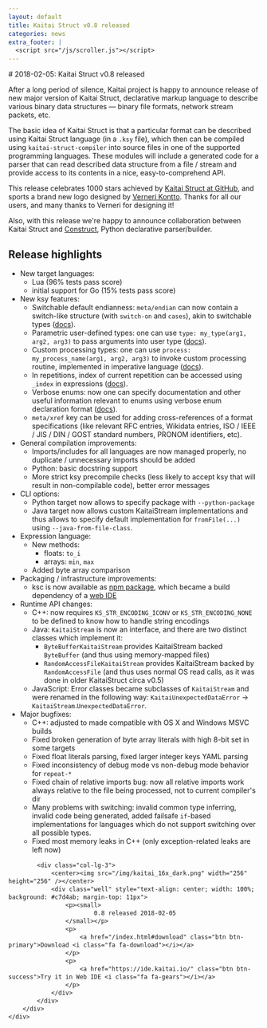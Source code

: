 ```yaml
---
layout: default
title: Kaitai Struct v0.8 released
categories: news
extra_footer: |
  <script src="/js/scroller.js"></script>
---
```

<section class="news">
    <div class="container">
        <div class="row">
            <div class="col-lg-9" markdown="1">
# 2018-02-05: Kaitai Struct v0.8 released

After a long period of silence, Kaitai project is happy to announce
release of new major version of Kaitai Struct, declarative markup
language to describe various binary data structures — binary file
formats, network stream packets, etc.

The basic idea of Kaitai Struct is that a particular format can be
described using Kaitai Struct language (in a `.ksy` file), which then
can be compiled using `kaitai-struct-compiler` into source files in
one of the supported programming languages. These modules will include
a generated code for a parser that can read described data structure
from a file / stream and provide access to its contents in a nice,
easy-to-comprehend API.

This release celebrates 1000 stars achieved by [Kaitai Struct at
GitHub](https://github.com/kaitai-io/kaitai_struct/), and sports a
brand new logo designed by [Verneri
Kontto](https://twitter.com/vervalkon). Thanks for all our users, and
many thanks to Verneri for designing it!

Also, with this release we're happy to announce collaboration between
Kaitai Struct and [Construct](https://construct.readthedocs.io/),
Python declarative parser/builder.

## Release highlights

* New target languages:
  * Lua (96% tests pass score)
  * initial support for Go (15% tests pass score)
* New ksy features:
  * Switchable default endianness: `meta/endian` can now contain a
    switch-like structure (with `switch-on` and `cases`), akin to
    switchable types
    ([docs](http://doc.kaitai.io/user_guide.html#calc-endian)).
  * Parametric user-defined types: one can use `type: my_type(arg1,
    arg2, arg3)` to pass arguments into user type
    ([docs](http://doc.kaitai.io/user_guide.html#param-types)).
  * Custom processing types: one can use `process:
    my_process_name(arg1, arg2, arg3)` to invoke custom processing
    routine, implemented in imperative language
    ([docs](http://doc.kaitai.io/user_guide.html#custom-process)).
  * In repetitions, index of current repetition can be accessed using
    `_index` in expressions
    ([docs](http://doc.kaitai.io/user_guide.html#repeat-index)).
  * Verbose enums: now one can specify documentation and other useful
    information relevant to enums using verbose enum declaration
    format
    ([docs](http://doc.kaitai.io/user_guide.html#verbose-enums)).
  * `meta/xref` key can be used for adding cross-references of a
    format specifications (like relevant RFC entries, Wikidata
    entries, ISO / IEEE / JIS / DIN / GOST standard numbers, PRONOM
    identifiers, etc).
* General compilation improvements:
  * Imports/includes for all languages are now managed properly, no
    duplicate / unnecessary imports should be added
  * Python: basic docstring support
  * More strict ksy precompile checks (less likely to accept ksy that
    will result in non-compilable code), better error messages
* CLI options:
  * Python target now allows to specify package with `--python-package`
  * Java target now allows custom KaitaiStream implementations and
    thus allows to specify default implementation for `fromFile(...)`
    using `--java-from-file-class`.
* Expression language:
  * New methods:
    * floats: `to_i`
    * arrays: `min`, `max`
  * Added byte array comparison
* Packaging / infrastructure improvements:
  * ksc is now available as
    [npm package](https://www.npmjs.com/package/kaitai-struct-compiler/),
    which became a build dependency of a
    [web IDE](https://ide.kaitai.io/)
* Runtime API changes:
  * C++: now requires `KS_STR_ENCODING_ICONV` or
    `KS_STR_ENCODING_NONE` to be defined to know how to handle string
    encodings
  * Java: `KaitaiStream` is now an interface, and there are two
    distinct classes which implement it:
    * `ByteBufferKaitaiStream` provides KaitaiStream backed
      `ByteBuffer` (and thus using memory-mapped files)
    * `RandomAccessFileKaitaiStream` provides KaitaiStream backed by
      `RandomAccessFile` (and thus uses normal OS read calls, as it
      was done in older KaitaiStruct circa v0.5)
  * JavaScript: Error classes became subclasses of `KaitaiStream` and
    were renamed in the following way: `KaitaiUnexpectedDataError` ->
    `KaitaiStream`.`UnexpectedDataError`.
* Major bugfixes:
  * C++: adjusted to made compatible with OS X and Windows MSVC builds
  * Fixed broken generation of byte array literals with high 8-bit set
    in some targets
  * Fixed float literals parsing, fixed larger integer keys YAML parsing
  * Fixed inconsistency of debug mode vs non-debug mode behavior for
    `repeat-*`
  * Fixed chain of relative imports bug: now all relative imports work
    always relative to the file being processed, not to current
    compiler's dir
  * Many problems with switching: invalid common type inferring,
    invalid code being generated, added failsafe `if`-based
    implementations for languages which do not support switching over
    all possible types.
  * Fixed most memory leaks in C++ (only exception-related leaks are
    left now)
</div>

            <div class="col-lg-3">
                <center><img src="/img/kaitai_16x_dark.png" width="256" height="256" /></center>
                <div class="well" style="text-align: center; width: 100%; background: #c7d4ab; margin-top: 11px">
                    <p><small>
                            0.8 released 2018-02-05
                    </small></p>
                    <p>
                        <a href="/index.html#download" class="btn btn-primary">Download <i class="fa fa-download"></i></a>
                    </p>
                    <p>
                        <a href="https://ide.kaitai.io/" class="btn btn-success">Try it in Web IDE <i class="fa fa-gears"></i></a>
                    </p>
                </div>
            </div>
        </div>
    </div>
</section>

